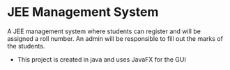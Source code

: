 # JEE Management System

A JEE management system where students can register and will be assigned a roll number. An admin will be responsible to fill out the marks of the students.

  - This project is created in java and uses JavaFX for the GUI
